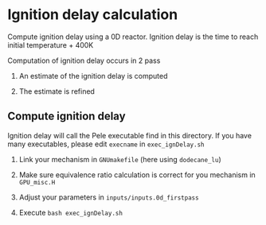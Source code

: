 # Ignition delay calculation

Compute ignition delay using a 0D reactor. Ignition delay is the time to reach initial temperature + 400K


Computation of ignition delay occurs in 2 pass

1. An estimate of the ignition delay is computed

2. The estimate is refined

## Compute ignition delay

Ignition delay will call the Pele executable find in this directory. If you have many executables, please edit `execname` in `exec_ignDelay.sh`

1. Link your mechanism in `GNUmakefile` (here using `dodecane_lu`)

2. Make sure equivalence ratio calculation is correct for you mechanism in `GPU_misc.H`

3. Adjust your parameters in `inputs/inputs.0d_firstpass`

4. Execute `bash exec_ignDelay.sh` 
